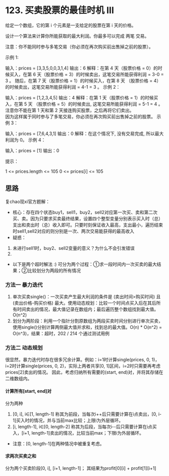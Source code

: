 # 123. 买卖股票的最佳时机 III
给定一个数组，它的第 i 个元素是一支给定的股票在第 i 天的价格。

设计一个算法来计算你所能获取的最大利润。你最多可以完成 两笔 交易。

注意：你不能同时参与多笔交易（你必须在再次购买前出售掉之前的股票）。

示例 1:

输入：prices = [3,3,5,0,0,3,1,4]
输出：6
解释：在第 4 天（股票价格 = 0）的时候买入，在第 6 天（股票价格 = 3）的时候卖出，这笔交易所能获得利润 = 3-0 = 3 。
     随后，在第 7 天（股票价格 = 1）的时候买入，在第 8 天 （股票价格 = 4）的时候卖出，这笔交易所能获得利润 = 4-1 = 3 。
示例 2：

输入：prices = [1,2,3,4,5]
输出：4
解释：在第 1 天（股票价格 = 1）的时候买入，在第 5 天 （股票价格 = 5）的时候卖出, 这笔交易所能获得利润 = 5-1 = 4 。   
     注意你不能在第 1 天和第 2 天接连购买股票，之后再将它们卖出。   
     因为这样属于同时参与了多笔交易，你必须在再次购买前出售掉之前的股票。
示例 3：

输入：prices = [7,6,4,3,1] 
输出：0 
解释：在这个情况下, 没有交易完成, 所以最大利润为 0。
示例 4：

输入：prices = [1]
输出：0
 
提示：

1 <= prices.length <= 105
0 <= prices[i] <= 105

## 思路
复chao现xi官方题解：
* 核心：存在四个状态buy1，sell1，buy2，sell2对应第一次买、卖和第二次买、卖。因为只要求买卖最终结果，设置四个整型变量分别表示买入时（总）支出和卖出时（总）收入即可。只要时刻保证收入最高，支出最小，遍历结束时sell1,sell2对应的则分别是一次、两次交易能获得的最高收入
* 疑惑：
1. 未进行sell1时，buy2、sell2变量的意义？为什么不会引发错误
2. 


* 以下是两个超时解法 :)
可分为两个过程：①求一段时间内一次买卖的最大结果；②比较划分为两段的所有情况
### 方法一 暴力迭代
1. 单次买卖single()：一次买卖产生最大利润的条件是 (卖出时间>购买时间) 且 (卖出价格-购买价格) 最大。使用动态规划：比较一个时间点买入后在其后所有时间卖出的情况，最大值记录在数组内；最后遍历整个数组找到最大值。O(n^2)
2. 划分为两阶段：利用一个指针分割原数组为两段买卖时间分别进行单次买卖，使用single()分别计算两侧最大值并求和，找到总的最大值。O(n) * O(n^2) = O(n^3)，结果：超时，202 / 214 个通过测试用例
### 方法二 动态规划
很显然，暴力迭代时存在很多冗余计算。例如：i=1时计算single(prices, 0, 1)，i=2时计算single(prices, 0, 2)，实际上两者共享[0, 1]区间，i=2时只需要再考虑prices[2]卖出的情况。
因此，考虑归纳所有需要的(start, end)对，并将其存储在二维数组内。
#### 计算所有[start, end]对
分为两种
1. [0, i], i∈[1, length-1]
称其为前段，当每次i++后只需要计算在i点卖出，[0, i-1]买入时的情况，并与当前max比较；上限i为外层循环。
2. [i, length-1], i∈[0, length-2]
称其为后段，当每次i--后只需要计算在i点买入，[i+1, length-1]卖出的情况，比较当前max；下限i为外层循环。
* 注意：[0, length-1]在两种情况中被重复考虑。
#### 求两次买卖之和
分为两个买卖阶段[0, i], [i+1, length-1]；
其结果为profit[0][i] + profit[1][i+1]